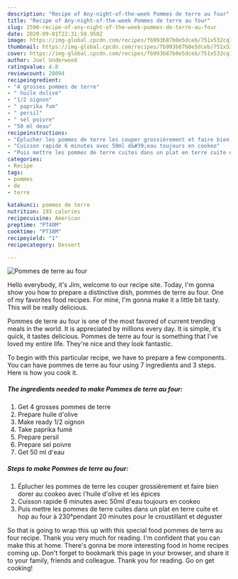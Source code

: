 ```yaml
---
description: "Recipe of Any-night-of-the-week Pommes de terre au four"
title: "Recipe of Any-night-of-the-week Pommes de terre au four"
slug: 2590-recipe-of-any-night-of-the-week-pommes-de-terre-au-four
date: 2020-09-01T22:31:59.950Z
image: https://img-global.cpcdn.com/recipes/fb993b87b0e5dceb/751x532cq70/pommes-de-terre-au-four-photo-principale-de-la-recette.jpg
thumbnail: https://img-global.cpcdn.com/recipes/fb993b87b0e5dceb/751x532cq70/pommes-de-terre-au-four-photo-principale-de-la-recette.jpg
cover: https://img-global.cpcdn.com/recipes/fb993b87b0e5dceb/751x532cq70/pommes-de-terre-au-four-photo-principale-de-la-recette.jpg
author: Joel Underwood
ratingvalue: 4.8
reviewcount: 28094
recipeingredient:
- "4 grosses pommes de terre"
- " huile dolive"
- "1/2 oignon"
- " paprika fum"
- " persil"
- " sel poivre"
- "50 ml deau"
recipeinstructions:
- "Éplucher les pommes de terre les couper grossièrement et faire bien dorer au cookeo avec l&#39;huile d&#39;olive et les épices"
- "Cuisson rapide 6 minutes avec 50ml d&#39;eau toujours en cookeo"
- "Puis mettre les pommes de terre cuites dans un plat en terre cuite et hop au four à 230°pendant 20 minutes pour le croustillant et déguster"
categories:
- Recipe
tags:
- pommes
- de
- terre

katakunci: pommes de terre 
nutrition: 193 calories
recipecuisine: American
preptime: "PT40M"
cooktime: "PT38M"
recipeyield: "1"
recipecategory: Dessert

---
```



![Pommes de terre au four](https://img-global.cpcdn.com/recipes/fb993b87b0e5dceb/751x532cq70/pommes-de-terre-au-four-photo-principale-de-la-recette.jpg)

Hello everybody, it's Jim, welcome to our recipe site. Today, I'm gonna show you how to prepare a distinctive dish, pommes de terre au four. One of my favorites food recipes. For mine, I'm gonna make it a little bit tasty. This will be really delicious.



Pommes de terre au four is one of the most favored of current trending meals in the world. It is appreciated by millions every day. It is simple, it's quick, it tastes delicious. Pommes de terre au four is something that I've loved my entire life. They're nice and they look fantastic.


To begin with this particular recipe, we have to prepare a few components. You can have pommes de terre au four using 7 ingredients and 3 steps. Here is how you cook it.

<!--inarticleads1-->

##### The ingredients needed to make Pommes de terre au four:

1. Get 4 grosses pommes de terre
1. Prepare  huile d&#39;olive
1. Make ready 1/2 oignon
1. Take  paprika fumé
1. Prepare  persil
1. Prepare  sel poivre
1. Get 50 ml d&#39;eau




<!--inarticleads2-->

##### Steps to make Pommes de terre au four:

1. Éplucher les pommes de terre les couper grossièrement et faire bien dorer au cookeo avec l&#39;huile d&#39;olive et les épices
1. Cuisson rapide 6 minutes avec 50ml d&#39;eau toujours en cookeo
1. Puis mettre les pommes de terre cuites dans un plat en terre cuite et hop au four à 230°pendant 20 minutes pour le croustillant et déguster




So that is going to wrap this up with this special food pommes de terre au four recipe. Thank you very much for reading. I'm confident that you can make this at home. There's gonna be more interesting food in home recipes coming up. Don't forget to bookmark this page in your browser, and share it to your family, friends and colleague. Thank you for reading. Go on get cooking!

